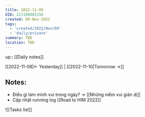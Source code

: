 ```yaml
---
title: 2022-11-09
UID: 221109001316
created: 09-Nov-2022
tags:
  - 'created/2022/Nov/09'
  - 'daily/private'
summary: TBD
location: TBD
---
```

up:: [[Daily notes]]

[[2022-11-08|<- Yesterday]] | [[2022-11-10|Tomorrow ->]]

## Notes:

- Điều gì làm mình vui trong ngày? -> [[Những niềm vui giản dị]]
- Cập nhật running log [[Road to HIM 2022]]



![[Tasks list]]

